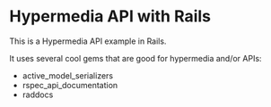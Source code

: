 # Hypermedia API with Rails

This is a Hypermedia API example in Rails.

It uses several cool gems that are good for hypermedia and/or APIs:

* active_model_serializers
* rspec_api_documentation
* raddocs 